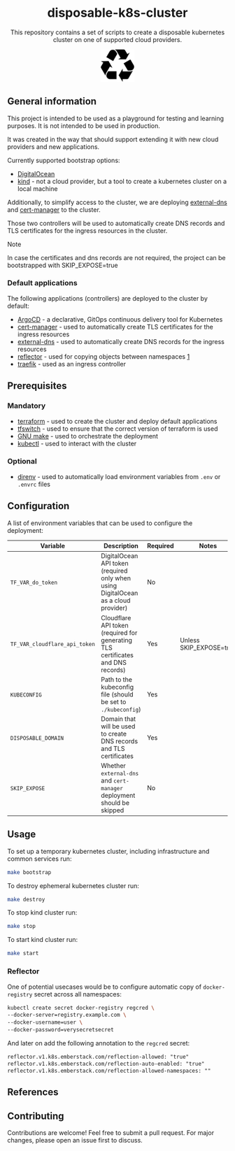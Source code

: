 <div align="center">

# disposable-k8s-cluster

This repository contains a set of scripts to create a disposable kubernetes cluster on one of supported cloud providers.

<img src="https://raw.githubusercontent.com/shini4i/assets/main/src/disposable-k8s-cluster/disposable.png" alt="Showcase" width="15%">

</div>

## General information

This project is intended to be used as a playground for testing and learning purposes. It is not intended to be used in
production.

It was created in the way that should support extending it with new cloud providers and new applications.

Currently supported bootstrap options:

* [DigitalOcean](https://www.digitalocean.com/)
* [kind](https://kind.sigs.k8s.io/) - not a cloud provider, but a tool to create a kubernetes cluster on a local machine

Additionally, to simplify access to the cluster, we are
deploying [external-dns](https://github.com/kubernetes-sigs/external-dns) and [cert-manager](https://cert-manager.io/)
to the cluster.

Those two controllers will be used to automatically create DNS records and TLS certificates for the ingress resources in
the cluster.

> [!NOTE]
> In case the certificates and dns records are not required, the project can be bootstrapped with SKIP_EXPOSE=true

### Default applications

The following applications (controllers) are deployed to the cluster by default:

* [ArgoCD](https://argoproj.github.io/argo-cd/) - a declarative, GitOps continuous delivery tool for Kubernetes
* [cert-manager](https://cert-manager.io/) - used to automatically create TLS certificates for the ingress resources
* [external-dns](https://github.com/kubernetes-sigs/external-dns) - used to automatically create DNS records for the
  ingress resources
* [reflector](https://github.com/emberstack/kubernetes-reflector) - used for copying objects between namespaces [1]
* [traefik](https://traefik.io/) - used as an ingress controller

## Prerequisites

### Mandatory

* [terraform](https://www.terraform.io/) - used to create the cluster and deploy default applications
* [tfswitch](https://tfswitch.warrensbox.com/) - used to ensure that the correct version of terraform is used
* [GNU make](https://www.gnu.org/software/make/) - used to orchestrate the deployment
* [kubectl](https://kubernetes.io/docs/tasks/tools/install-kubectl/) - used to interact with the cluster

### Optional

* [direnv](https://direnv.net/) - used to automatically load environment variables from `.env` or `.envrc` files

## Configuration

A list of environment variables that can be used to configure the deployment:

| Variable                      | Description                                                                        | Required | Notes                   |
|-------------------------------|------------------------------------------------------------------------------------|----------|-------------------------|
| `TF_VAR_do_token`             | DigitalOcean API token (required only when using DigitalOcean as a cloud provider) | No       |                         |
| `TF_VAR_cloudflare_api_token` | Cloudflare API token (required for generating TLS certificates and DNS records)    | Yes      | Unless SKIP_EXPOSE=true |
| `KUBECONFIG`                  | Path to the kubeconfig file (should be set to `./kubeconfig`)                      | Yes      |
| `DISPOSABLE_DOMAIN`           | Domain that will be used to create DNS records and TLS certificates                | Yes      |                         |
| `SKIP_EXPOSE`                 | Whether `external-dns` and `cert-manager` deployment should be skipped             | No       |                         |

<!-- BEGINNING OF PRE-COMMIT-MAKEFILE HOOK -->

## Usage

To set up a temporary kubernetes cluster, including infrastructure and common services run:

```bash
make bootstrap
```

To destroy ephemeral kubernetes cluster run:

```bash
make destroy
```

To stop kind cluster run:

```bash
make stop
```

To start kind cluster run:

```bash
make start
```

<!-- END OF PRE-COMMIT-MAKEFILE HOOK -->

### Reflector

One of potential usecases would be to configure automatic copy of `docker-registry` secret across all namespaces:

```bash
kubectl create secret docker-registry regcred \
--docker-server=registry.example.com \
--docker-username=user \
--docker-password=verysecretsecret
```

And later on add the following annotation to the `regcred` secret:
```
reflector.v1.k8s.emberstack.com/reflection-allowed: "true"
reflector.v1.k8s.emberstack.com/reflection-auto-enabled: "true"
reflector.v1.k8s.emberstack.com/reflection-allowed-namespaces: ""
```

## References
[1]: #reflector

## Contributing

Contributions are welcome! Feel free to submit a pull request. For major changes, please open an issue first to discuss.
